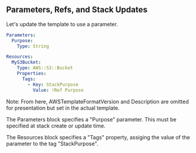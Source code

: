 ## Parameters, Refs, and Stack Updates

Let's update the template to use a parameter.

```yaml
Parameters:
  Purpose:
    Type: String

Resources:
  MyS3Bucket:
    Type: AWS::S3::Bucket
    Properties:
      Tags:
        - Key: StackPurpose
          Value: !Ref Purpose

```

Note:
From here, AWSTemplateFormatVersion and Description are omitted for presentation but set in the actual template.

The Parameters block specifies a "Purpose" parameter. This must be specified at stack create or update time.

The Resources block specifies a "Tags" property, assiging the value of the parameter to the tag "StackPurpose".
